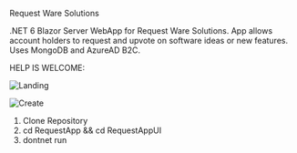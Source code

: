Request Ware Solutions

.NET 6 Blazor Server WebApp for Request Ware Solutions. App allows account holders to request and upvote on software ideas or new features. Uses MongoDB and AzureAD B2C.

HELP IS WELCOME:


![Landing](https://user-images.githubusercontent.com/95720340/167338473-8ab74d4c-4dd8-48ce-a03b-e07bd3c48add.png)

![Create](https://user-images.githubusercontent.com/95720340/167338494-fd1e7832-87ed-423a-965a-55fed525b220.png)
1. Clone Repository
2. cd RequestApp && cd RequestAppUI
3. dontnet run






